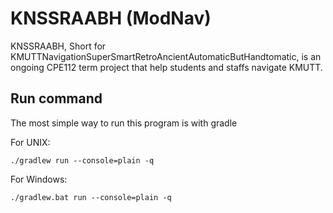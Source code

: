 # KNSSRAABH (ModNav)

KNSSRAABH, Short for KMUTTNavigationSuperSmartRetroAncientAutomaticButHandtomatic, is an ongoing CPE112 term project that help students and staffs navigate KMUTT.

## Run command

The most simple way to run this program is with gradle

For UNIX:
```shell
./gradlew run --console=plain -q
```

For Windows:
```shell
./gradlew.bat run --console=plain -q
```
